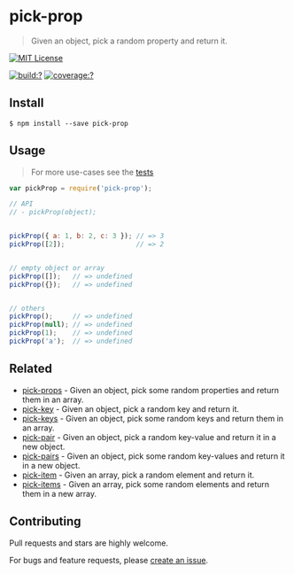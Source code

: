 # pick-prop

> Given an object, pick a random property and return it.

[![MIT License](https://img.shields.io/badge/license-MIT_License-green.svg?style=flat-square)](https://github.com/mock-end/pick-prop/blob/master/LICENSE)

[![build:?](https://img.shields.io/travis/mock-end/pick-prop/master.svg?style=flat-square)](https://travis-ci.org/mock-end/pick-prop)
[![coverage:?](https://img.shields.io/coveralls/mock-end/pick-prop/master.svg?style=flat-square)](https://coveralls.io/github/mock-end/pick-prop)

## Install

```
$ npm install --save pick-prop 
```

## Usage

> For more use-cases see the [tests](https://github.com/mock-end/pick-prop/blob/master/test/spec/index.js)

```js
var pickProp = require('pick-prop');

// API
// - pickProp(object);


pickProp({ a: 1, b: 2, c: 3 }); // => 3
pickProp([2]);                  // => 2


// empty object or array
pickProp([]);   // => undefined
pickProp({});   // => undefined


// others
pickProp();     // => undefined
pickProp(null); // => undefined
pickProp(1);    // => undefined
pickProp('a');  // => undefined
```

## Related

- [pick-props](https://github.com/mock-end/pick-props) - Given an object, pick some random properties and return them in an array.
- [pick-key](https://github.com/mock-end/pick-key) - Given an object, pick a random key and return it.
- [pick-keys](https://github.com/mock-end/pick-keys) - Given an object, pick some random keys and return them in an array.
- [pick-pair](https://github.com/mock-end/pick-pair) - Given an object, pick a random key-value and return it in a new object.
- [pick-pairs](https://github.com/mock-end/pick-pairs) - Given an object, pick some random key-values and return it in a new object.
- [pick-item](https://github.com/mock-end/pick-item) - Given an array, pick a random element and return it.
- [pick-items](https://github.com/mock-end/pick-items) - Given an array, pick some random elements and return them in a new array. 


## Contributing

Pull requests and stars are highly welcome.

For bugs and feature requests, please [create an issue](https://github.com/mock-end/pick-prop/issues/new).

